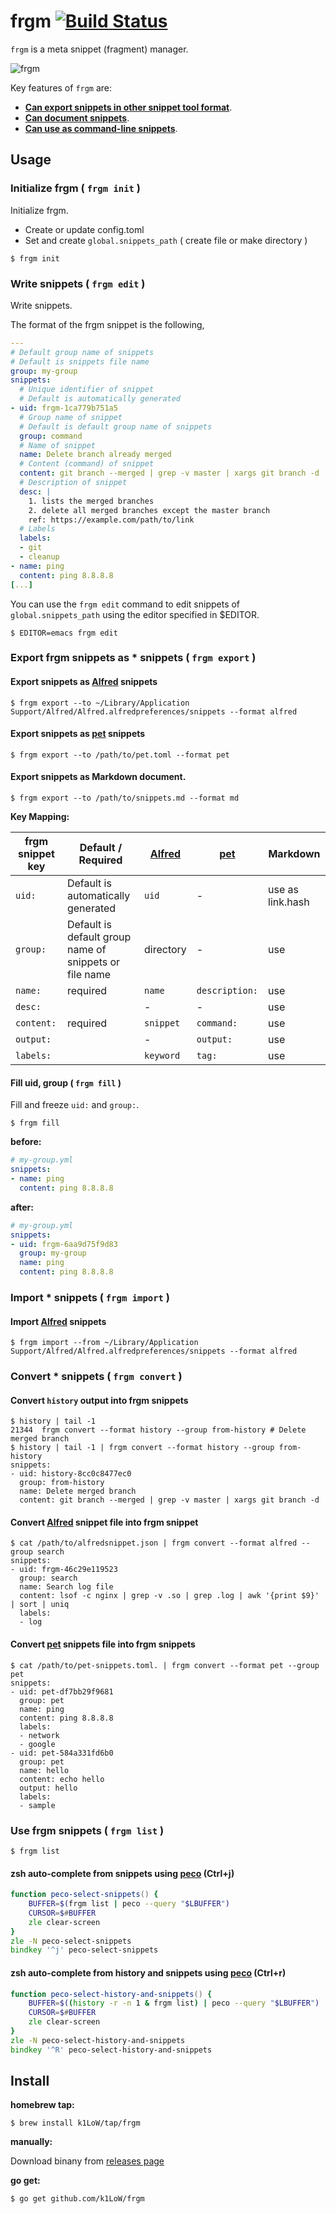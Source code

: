 # frgm [![Build Status](https://github.com/k1LoW/frgm/workflows/build/badge.svg)](https://github.com/k1LoW/frgm/actions)

`frgm` is a meta snippet (fragment) manager.

![frgm](frgm.png)

Key features of `frgm` are:

- **[Can export snippets in other snippet tool format](#export-frgm-snippets-as--snippets--frgm-export-)**.
- **[Can document snippets](#export-snippets-as-markdown-document)**.
- **[Can use as command-line snippets](##use-frgm-snippets--frgm-list-)**.

## Usage

### Initialize frgm ( `frgm init` )

Initialize frgm.

- Create or update config.toml
- Set and create `global.snippets_path` ( create file or make directory )

``` console
$ frgm init
```

### Write snippets ( `frgm edit` )

Write snippets.

The format of the frgm snippet is the following,

``` yaml
---
# Default group name of snippets
# Default is snippets file name
group: my-group
snippets:
  # Unique identifier of snippet
  # Default is automatically generated
- uid: frgm-1ca779b751a5
  # Group name of snippet
  # Default is default group name of snippets
  group: command
  # Name of snippet
  name: Delete branch already merged
  # Content (command) of snippet
  content: git branch --merged | grep -v master | xargs git branch -d
  # Description of snippet
  desc: |
    1. lists the merged branches
    2. delete all merged branches except the master branch
    ref: https://example.com/path/to/link
  # Labels
  labels:
  - git
  - cleanup
- name: ping
  content: ping 8.8.8.8
[...]
```

You can use the `frgm edit` command to edit snippets of `global.snippets_path` using the editor specified in $EDITOR.

``` console
$ EDITOR=emacs frgm edit
```

### Export frgm snippets as * snippets ( `frgm export` )

#### Export snippets as [Alfred](https://www.alfredapp.com/) snippets

``` console
$ frgm export --to ~/Library/Application Support/Alfred/Alfred.alfredpreferences/snippets --format alfred
```

#### Export snippets as [pet](https://github.com/knqyf263/pet) snippets

``` console
$ frgm export --to /path/to/pet.toml --format pet
```

#### Export snippets as Markdown document.

``` console
$ frgm export --to /path/to/snippets.md --format md
```

**Key Mapping:**

| frgm snippet key | Default / Required | [Alfred](https://www.alfredapp.com/) | [pet](https://github.com/knqyf263/pet) | Markdown |
| --- | --- | --- | --- | --- |
| `uid:` | Default is automatically generated | `uid` | - | use as link.hash |
| `group:` | Default is default group name of snippets or file name | directory | - | use |
| `name:` | required | `name` | `description:` | use |
| `desc:` | | - | - | use |
| `content:` | required | `snippet` | `command:` | use |
| `output:` | | - | `output:` | use |
| `labels:` | | `keyword` | `tag:` | use |

#### Fill uid, group ( `frgm fill` )

Fill and freeze `uid:` and `group:`.

``` console
$ frgm fill
```

**before:**

``` yaml
# my-group.yml
snippets:
- name: ping
  content: ping 8.8.8.8
```

**after:**

``` yaml
# my-group.yml
snippets:
- uid: frgm-6aa9d75f9d83
  group: my-group
  name: ping
  content: ping 8.8.8.8
```

### Import * snippets ( `frgm import` )

#### Import [Alfred](https://www.alfredapp.com/) snippets

``` console
$ frgm import --from ~/Library/Application Support/Alfred/Alfred.alfredpreferences/snippets --format alfred
```

### Convert * snippets ( `frgm convert` )

#### Convert `history` output into frgm snippets

``` console
$ history | tail -1
21344  frgm convert --format history --group from-history # Delete merged branch
$ history | tail -1 | frgm convert --format history --group from-history
snippets:
- uid: history-8cc0c8477ec0
  group: from-history
  name: Delete merged branch
  content: git branch --merged | grep -v master | xargs git branch -d
```

#### Convert [Alfred](https://www.alfredapp.com/) snippet file into frgm snippet

``` console
$ cat /path/to/alfredsnippet.json | frgm convert --format alfred --group search
snippets:
- uid: frgm-46c29e119523
  group: search
  name: Search log file
  content: lsof -c nginx | grep -v .so | grep .log | awk '{print $9}' | sort | uniq
  labels:
  - log
```

#### Convert [pet](https://github.com/knqyf263/pet) snippets file into frgm snippets

``` console
$ cat /path/to/pet-snippets.toml. | frgm convert --format pet --group pet
snippets:
- uid: pet-df7bb29f9681
  group: pet
  name: ping
  content: ping 8.8.8.8
  labels:
  - network
  - google
- uid: pet-584a331fd6b0
  group: pet
  name: hello
  content: echo hello
  output: hello
  labels:
  - sample
```

### Use frgm snippets ( `frgm list` )

``` console
$ frgm list
```

#### zsh auto-complete from snippets using [peco](https://github.com/peco/peco) (Ctrl+j)

``` zsh
function peco-select-snippets() {
    BUFFER=$(frgm list | peco --query "$LBUFFER")
    CURSOR=$#BUFFER
    zle clear-screen
}
zle -N peco-select-snippets
bindkey '^j' peco-select-snippets
```

#### zsh auto-complete from history and snippets using [peco](https://github.com/peco/peco) (Ctrl+r)

``` zsh
function peco-select-history-and-snippets() {
    BUFFER=$((history -r -n 1 & frgm list) | peco --query "$LBUFFER")
    CURSOR=$#BUFFER
    zle clear-screen
}
zle -N peco-select-history-and-snippets
bindkey '^R' peco-select-history-and-snippets
```

## Install

**homebrew tap:**

```console
$ brew install k1LoW/tap/frgm
```

**manually:**

Download binany from [releases page](https://github.com/k1LoW/frgm/releases)

**go get:**

```console
$ go get github.com/k1LoW/frgm
```
